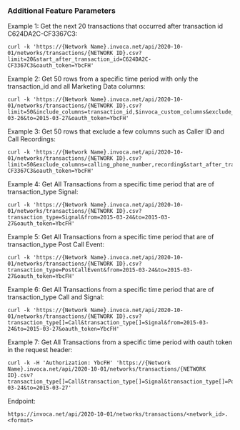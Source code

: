### Additional Feature Parameters

Example 1: Get the next 20 transactions that occurred after transaction
id C624DA2C-CF3367C3:

    curl -k 'https://{Network Name}.invoca.net/api/2020-10-01/networks/transactions/{NETWORK ID}.csv?limit=20&start_after_transaction_id=C624DA2C-CF3367C3&oauth_token=YbcFH'

Example 2: Get 50 rows from a specific time period with only the
transaction\_id and all Marketing Data columns:

    curl -k 'https://{Network Name}.invoca.net/api/2020-10-01/networks/transactions/{NETWORK ID}.csv?limit=50&include_columns=transaction_id,$invoca_custom_columns&exclude_columns=$invoca_default_columns&from=2015-03-26&to=2015-03-27&oauth_token=YbcFH'

Example 3: Get 50 rows that exclude a few columns such as Caller ID and
Call Recordings:

    curl -k 'https://{Network Name}.invoca.net/api/2020-10-01/networks/transactions/{NETWORK ID}.csv?limit=50&exclude_columns=calling_phone_number,recording&start_after_transaction_id=C624DA2C-CF3367C3&oauth_token=YbcFH'

Example 4: Get All Transactions from a specific time period that are of
transaction\_type Signal:

    curl -k 'https://{Network Name}.invoca.net/api/2020-10-01/networks/transactions/{NETWORK ID}.csv?transaction_type=Signal&from=2015-03-24&to=2015-03-27&oauth_token=YbcFH'

Example 5: Get All Transactions from a specific time period that are of
transaction\_type Post Call Event:

    curl -k 'https://{Network Name}.invoca.net/api/2020-10-01/networks/transactions/{NETWORK ID}.csv?transaction_type=PostCallEvent&from=2015-03-24&to=2015-03-27&oauth_token=YbcFH'

Example 6: Get All Transactions from a specific time period that are of
transaction\_type Call and Signal:

    curl -k 'https://{Network Name}.invoca.net/api/2020-10-01/networks/transactions/{NETWORK ID}.csv?transaction_type[]=Call&transaction_type[]=Signal&from=2015-03-24&to=2015-03-27&oauth_token=YbcFH'

Example 7: Get All Transactions from a specific time period with oauth
token in the request header:

    curl -k -H 'Authorization: YbcFH' 'https://{Network Name}.invoca.net/api/2020-10-01/networks/transactions/{NETWORK ID}.csv?transaction_type[]=Call&transaction_type[]=Signal&transaction_type[]=PostCallEvent&from=2015-03-24&to=2015-03-27'

Endpoint:

`https://invoca.net/api/2020-10-01/networks/transactions/<network_id>.<format>`
